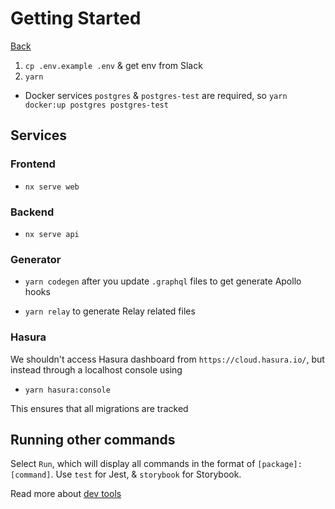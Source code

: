 # Getting Started

[Back](../../README.md)

1. `cp .env.example .env` & get env from Slack
2. `yarn`

- Docker services `postgres` & `postgres-test` are required, so `yarn docker:up postgres postgres-test`

## Services

### Frontend

- `nx serve web`

### Backend

- `nx serve api`

### Generator

- `yarn codegen` after you update `.graphql` files to get generate Apollo hooks

- `yarn relay` to generate Relay related files

### Hasura

We shouldn't access Hasura dashboard from `https://cloud.hasura.io/`, but instead through a localhost console using

- `yarn hasura:console`

This ensures that all migrations are tracked

## Running other commands

Select `Run`, which will display all commands in the format of `[package]:[command]`. Use `test` for Jest, & `storybook` for Storybook.

Read more about [dev tools](5-devtools.md)
